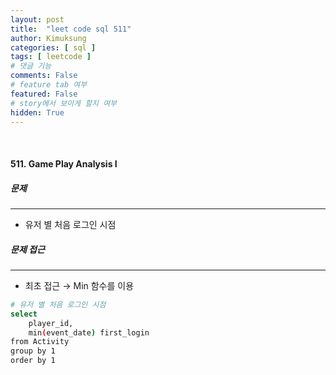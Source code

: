 ```yaml
---
layout: post
title:  "leet code sql 511"
author: Kimuksung
categories: [ sql ]
tags: [ leetcode ]
# 댓글 기능
comments: False
# feature tab 여부
featured: False
# story에서 보이게 할지 여부
hidden: True
---
```


<br>

#### 511. Game Play Analysis I

##### 문제
---
- 유저 별 처음 로그인 시점

##### 문제 접근

---
- 최초 접근 → Min 함수를 이용
```bash
# 유저 별 처음 로그인 시점
select
    player_id,
    min(event_date) first_login
from Activity
group by 1
order by 1
```